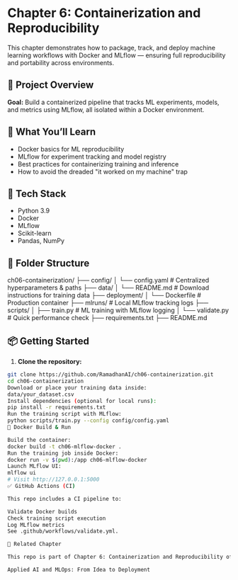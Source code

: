# Chapter 6: Containerization and Reproducibility

This chapter demonstrates how to package, track, and deploy machine learning workflows with Docker and MLflow — ensuring full reproducibility and portability across environments.

## 🚀 Project Overview

**Goal:** Build a containerized pipeline that tracks ML experiments, models, and metrics using MLflow, all isolated within a Docker environment.

## 🧠 What You’ll Learn

- Docker basics for ML reproducibility
- MLflow for experiment tracking and model registry
- Best practices for containerizing training and inference
- How to avoid the dreaded "it worked on my machine" trap

## 🧰 Tech Stack

- Python 3.9
- Docker
- MLflow
- Scikit-learn
- Pandas, NumPy

## 📁 Folder Structure

ch06-containerization/
├── config/
│ └── config.yaml # Centralized hyperparameters & paths
├── data/
│ └── README.md # Download instructions for training data
├── deployment/
│ └── Dockerfile # Production container
├── mlruns/ # Local MLflow tracking logs
├── scripts/
│ ├── train.py # ML training with MLflow logging
│ └── validate.py # Quick performance check
├── requirements.txt
├── README.md


## 📦 Getting Started

1. **Clone the repository:**

```bash
git clone https://github.com/RamadhanAI/ch06-containerization.git
cd ch06-containerization
Download or place your training data inside:
data/your_dataset.csv
Install dependencies (optional for local runs):
pip install -r requirements.txt
Run the training script with MLflow:
python scripts/train.py --config config/config.yaml
🐳 Docker Build & Run

Build the container:
docker build -t ch06-mlflow-docker .
Run the training job inside Docker:
docker run -v $(pwd):/app ch06-mlflow-docker
Launch MLflow UI:
mlflow ui
# Visit http://127.0.0.1:5000
✅ GitHub Actions (CI)

This repo includes a CI pipeline to:

Validate Docker builds
Check training script execution
Log MLflow metrics
See .github/workflows/validate.yml.

📘 Related Chapter

This repo is part of Chapter 6: Containerization and Reproducibility of the book:

Applied AI and MLOps: From Idea to Deployment

